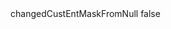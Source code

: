 <?xml version="1.0" encoding="UTF-8"?>
<CustomMetadata xmlns="http://soap.sforce.com/2006/04/metadata">
    <label>changedCustEntMaskFromNull</label>
    <protected>false</protected>
</CustomMetadata>
